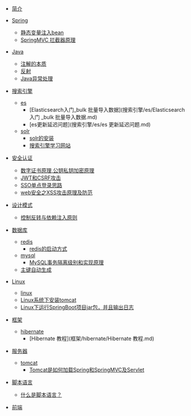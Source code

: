 
* [简介](README.md)

* [Spring]()
	* [静态变量注入bean](Spring/静态变量注入bean.md)
	* [SpringMVC 拦截器原理](Spring/SpringMVC拦截器原理.md)
	
* [Java]()
	* [注解的本质](Java/注解的本质.md)
	* [反射](Java/反射.md)
	* [Java异常处理](Java/Java异常处理.md)

* [搜索引擎]()
	* [es]()
		* [Elasticsearch入门_bulk 批量导入数据](搜索引擎/es/Elasticsearch 入门 _bulk 批量导入数据.md)
		* [es更新延迟问题](搜索引擎/es/es 更新延迟问题.md)
	* [solr]()
		* [solr的安装](搜索引擎/solr/solr的安装.md)
		* [搜索引擎学习网站](搜索引擎/solr/搜索引擎学习网站.md)

* [安全认证]()
	* [数字证书原理,公钥私钥加密原理](安全认证/数字证书原理,公钥私钥加密原理.md)
	* [JWT和CSRF攻击](安全认证/JWT和CSRF攻击.md)
	* [SSO单点登录思路](安全认证/SSO单点登录思路.md)
	* [web安全之XSS攻击原理及防范](安全认证/web安全之XSS攻击原理及防范.md)

* [设计模式]()
	* [控制反转与依赖注入原则](设计模式/控制反转与依赖注入原则.md)

* [数据库]()
	* [redis]()
		* [redis的启动方式](数据库/redis/redis的启动方式.md)
	* [mysql]()
		* [MySQL事务隔离级别和实现原理](数据库/mysql/MySQL事务隔离级别和实现原理.md)
	* [主键自动生成](数据库/主键自动生成.md)

* [Linux]()
	* [linux](Linux/linux.md)
	* [Linux系统下安装tomcat](Linux/Linux系统下安装tomcat.md)
	* [Linux下运行SpringBoot项目jar包，并且输出日志](Linux/Linux下运行SpringBoot项目jar包，并且输出日志.md)

* [框架]()
	* [hibernate]()
		* [Hibernate 教程](框架/hibernate/Hibernate 教程.md)

* [服务器]()
	* [tomcat]()
		* [Tomcat是如何加载Spring和SpringMVC及Servlet](服务器/tomcat/Tomcat是如何加载Spring和SpringMVC及Servlet.md)

* [脚本语言]()
	* [什么是脚本语言？](脚本语言/什么是脚本语言？.md)

* [前端]()

	